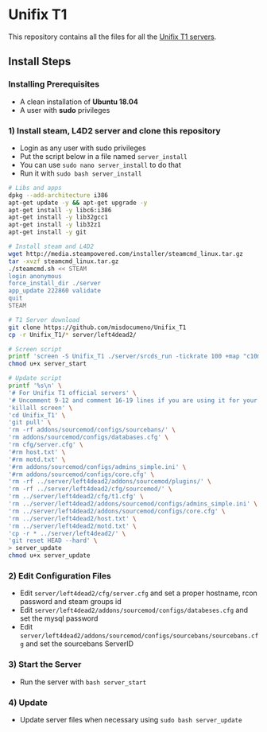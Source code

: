 # Unifix T1
This repository contains all the files for all the [Unifix T1 servers](https://steamcommunity.com/groups/UnifixServers).

## Install Steps

### Installing Prerequisites
- A clean installation of **Ubuntu 18.04**
- A user with **sudo** privileges

### 1) Install steam, L4D2 server and clone this repository
- Login as any user with sudo privileges
- Put the script below in a file named `server_install`
- You can use `sudo nano server_install` to do that
- Run it with `sudo bash server_install`

```bash
# Libs and apps
dpkg --add-architecture i386
apt-get update -y && apt-get upgrade -y
apt-get install -y libc6:i386
apt-get install -y lib32gcc1
apt-get install -y lib32z1
apt-get install -y git

# Install steam and L4D2
wget http://media.steampowered.com/installer/steamcmd_linux.tar.gz
tar -xvzf steamcmd_linux.tar.gz
./steamcmd.sh << STEAM
login anonymous
force_install_dir ./server
app_update 222860 validate
quit
STEAM

# T1 Server download
git clone https://github.com/misdocumeno/Unifix_T1
cp -r Unifix_T1/* server/left4dead2/

# Screen script
printf 'screen -S Unifix_T1 ./server/srcds_run -tickrate 100 +map "c10m1_caves" +sv_clockcorrection_msecs 15 -timeout 10 +ip 0.0.0.0 -port 27015 +precache_all_survivors 1' > server_start
chmod u+x server_start

# Update script
printf '%s\n' \
'# For Unifix T1 official servers' \
'# Uncomment 9-12 and comment 16-19 lines if you are using it for your own server' \
'killall screen' \
'cd Unifix_T1' \
'git pull' \
'rm -rf addons/sourcemod/configs/sourcebans/' \
'rm addons/sourcemod/configs/databases.cfg' \
'rm cfg/server.cfg' \
'#rm host.txt' \
'#rm motd.txt' \
'#rm addons/sourcemod/configs/admins_simple.ini' \
'#rm addons/sourcemod/configs/core.cfg' \
'rm -rf ../server/left4dead2/addons/sourcemod/plugins/' \
'rm -rf ../server/left4dead2/cfg/sourcemod/' \
'rm ../server/left4dead2/cfg/t1.cfg' \
'rm ../server/left4dead2/addons/sourcemod/configs/admins_simple.ini' \
'rm ../server/left4dead2/addons/sourcemod/configs/core.cfg' \
'rm ../server/left4dead2/host.txt' \
'rm ../server/left4dead2/motd.txt' \
'cp -r * ../server/left4dead2/' \
'git reset HEAD --hard' \
> server_update
chmod u+x server_update
```

### 2) Edit Configuration Files
- Edit `server/left4dead2/cfg/server.cfg` and set a proper hostname, rcon password and steam groups id
- Edit `server/left4dead2/addons/sourcemod/configs/databeses.cfg` and set the mysql password
- Edit `server/left4dead2/addons/sourcemod/configs/sourcebans/sourcebans.cfg` and set the sourcebans ServerID

### 3) Start the Server
- Run the server with `bash server_start`

### 4) Update
- Update server files when necessary using `sudo bash server_update`


